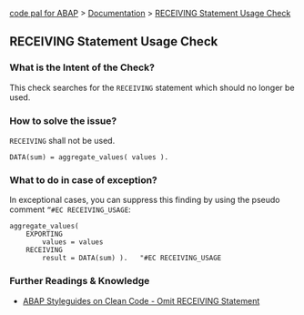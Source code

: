 [code pal for ABAP](../../README.md) > [Documentation](../check_documentation.md) > [RECEIVING Statement Usage Check](receiving-usage.md)

## RECEIVING Statement Usage Check

### What is the Intent of the Check?

This check searches for the `RECEIVING` statement which should no longer be used.

### How to solve the issue?

`RECEIVING` shall not be used.

```abap
DATA(sum) = aggregate_values( values ).
```

### What to do in case of exception?

In exceptional cases, you can suppress this finding by using the pseudo comment `“#EC RECEIVING_USAGE`:

```abap
aggregate_values(
    EXPORTING
        values = values
    RECEIVING
        result = DATA(sum) ).   "#EC RECEIVING_USAGE
```

### Further Readings & Knowledge

* [ABAP Styleguides on Clean Code - Omit RECEIVING Statement](https://github.com/SAP/styleguides/blob/master/clean-abap/CleanABAP.md#omit-receiving)
